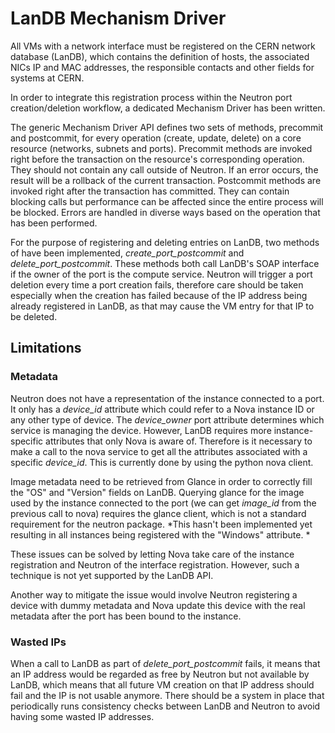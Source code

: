 # LanDB Mechanism Driver

All VMs with a network interface must be registered on the CERN network database (LanDB), which contains the definition of hosts, the associated NICs IP and MAC addresses, the responsible contacts and other fields for systems at CERN.

In order to integrate this registration process within the Neutron port creation/deletion workflow, a dedicated Mechanism Driver has been written.

The generic Mechanism Driver API defines two sets of methods, precommit and postcommit, for every operation (create, update, delete) on a core resource (networks, subnets and ports).
Precommit methods are invoked right before the transaction on the resource's corresponding operation. They should not contain any call outside of Neutron. If an error occurs, the result will be a rollback of the current transaction.
Postcommit methods are invoked right after the transaction has committed. They can contain blocking calls but performance can be affected since the entire process will be blocked. Errors are handled in diverse ways based on the operation that has been performed.

For the purpose of registering and deleting entries on LanDB, two methods of have been implemented, *create_port_postcommit* and *delete_port_postcommit*.
These methods both call LanDB's SOAP interface if the owner of the port is the compute service.
Neutron will trigger a port deletion every time a port creation fails, therefore care should be taken especially when the creation has failed because of the IP address being already registered in LanDB, as that may cause the VM entry for that IP to be deleted.

## Limitations

### Metadata
Neutron does not have a representation of the instance connected to a port. It only has a *device_id* attribute which could refer to a Nova instance ID or any other type of device. The *device_owner* port attribute determines which service is managing the device.
However, LanDB requires more instance-specific attributes that only Nova is aware of. Therefore is it necessary to make a call to the nova service to get all the attributes associated with a specific *device_id*. This is currently done by using the python nova client.

Image metadata need to be retrieved from Glance in order to correctly fill the "OS" and "Version" fields on LanDB.
Querying glance for the image used by the instance connected to the port (we can get *image_id* from the previous call to nova) requires the glance client, which is not a standard requirement for the neutron package.
*This hasn't been implemented yet resulting in all instances being registered with the "Windows" attribute.
*

These issues can be solved by letting Nova take care of the instance registration and Neutron of the interface registration. However, such a technique is not yet supported  by the LanDB API.

Another way to mitigate the issue would involve Neutron registering a device with dummy metadata and Nova update this device with the real metadata after the port has been bound to the instance.

### Wasted IPs
When a call to LanDB as part of *delete_port_postcommit* fails, it means that an IP address would be regarded as free by Neutron but not available by LanDB, which means that all future VM creation on that IP address should fail and the IP is not usable anymore. There should be a system in place that periodically runs consistency checks between LanDB and Neutron to avoid having some wasted IP addresses.
